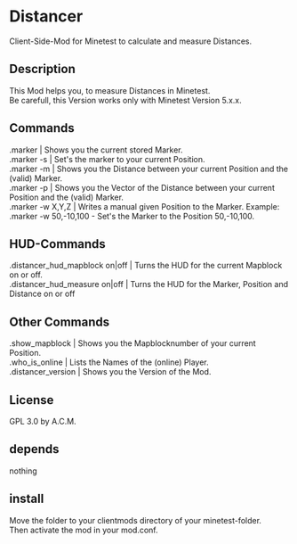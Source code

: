 # Distancer
Client-Side-Mod for Minetest to calculate and measure Distances.<br>

## Description
This Mod helps you, to measure Distances in Minetest.<br>
Be carefull, this Version works only with Minetest Version 5.x.x.

## Commands
.marker    | Shows you the current stored Marker.<br>
.marker -s | Set's the marker to your current Position.<br>
.marker -m | Shows you the Distance between your current Position and the (valid) Marker.<br>
.marker -p | Shows you the Vector of the Distance between your current Position and the (valid) Marker.<br>
.marker -w X,Y,Z | Writes a manual given Position to the Marker. Example: .marker -w 50,-10,100 - Set's the Marker to the Position 50,-10,100.<br>

## HUD-Commands
.distancer_hud_mapblock on|off | Turns the HUD for the current Mapblock on or off.<br>
.distancer_hud_measure on|off  | Turns the HUD for the Marker, Position and Distance on or off<br>

## Other Commands
.show_mapblock | Shows you the Mapblocknumber of your current Position.<br>
.who_is_online | Lists the Names of the (online) Player.<br>
.distancer_version | Shows you the Version of the Mod.<br>

## License
GPL 3.0 by A.C.M.<br>

## depends
nothing<br>

## install 
Move the folder to your clientmods directory of your minetest-folder.<br>
Then activate the mod in your mod.conf.<br>
